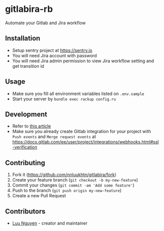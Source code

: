 # gitlabira-rb

Automate your Gitlab and Jira workflow

## Installation

* Setup sentry project at https://sentry.io
* You will need Jira account with password
* You will need Jira admin permission to view Jira workflow setting and get transition id

## Usage

* Make sure you fill all environment variables listed on `.env.sample`
* Start your server by `bundle exec rackup config.ru`

## Development

* Refer to [this article](https://devcenter.heroku.com/articles/git)
* Make sure you already create Gitlab integration for your project with `Push events` and `Merge request events` at https://docs.gitlab.com/ee/user/project/integrations/webhooks.html#ssl-verification

## Contributing

1. Fork it (<https://github.com/nnluukhtn/gitlabira/fork>)
2. Create your feature branch (`git checkout -b my-new-feature`)
3. Commit your changes (`git commit -am 'Add some feature'`)
4. Push to the branch (`git push origin my-new-feature`)
5. Create a new Pull Request

## Contributors

- [Luu Nguyen](https://github.com/nnluukhtn) - creator and maintainer
